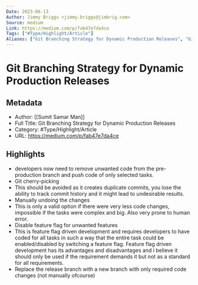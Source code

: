 ```yaml
---
Date: 2023-06-13
Author: Jimmy Briggs <jimmy.briggs@jimbrig.com>
Source: medium
Link: https://medium.com/p/fab47e7da4ce
Tags: ["#Type/Highlight/Article"]
Aliases: ["Git Branching Strategy for Dynamic Production Releases", "Git Branching Strategy for Dynamic Production Releases"]
---
```

# Git Branching Strategy for Dynamic Production Releases

## Metadata
- Author: [[Sumit Samar Man]]
- Full Title: Git Branching Strategy for Dynamic Production Releases
- Category: #Type/Highlight/Article
- URL: https://medium.com/p/fab47e7da4ce

## Highlights
- developers now need to remove unwanted code from the pre-production branch and push code of only selected tasks.
- Git cherry-picking
- This should be avoided as it creates duplicate commits, you lose the ability to track commit history and it might lead to undesirable results.
- Manually undoing the changes
- This is only a valid option if there were very less code changes, impossible if the tasks were complex and big. Also very prone to human error.
- Disable feature flag for unwanted features
- This is feature flag driven development and requires developers to have coded for all tasks in such a way that the entire task could be enabled/disabled by switching a feature flag. Feature flag driven development has its advantages and disadvantages and i believe it should only be used if the requirement demands it but not as a standard for all requirements.
- Replace the release branch with a new branch with only required code changes (not manually ofcourse)
